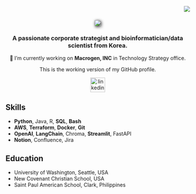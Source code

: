 <img align="right" src="https://visitor-badge.laobi.icu/badge?page_id=JjongX.JjongX" />

<h1 align="center">
    <img src="https://readme-typing-svg.herokuapp.com/?font=Righteous&size=35&center=true&vCenter=true&width=500&height=70&duration=4000&lines=Hi+There!+👋;+I'm+Jong+Ha+Shin!;" style="filter: drop-shadow(2px 2px 4px #000000);" />
</h1>

<h3 align="center" style="font-size: 16px;">
A passionate corporate strategist and bioinformatician/data scientist from Korea.
</h3>

<div align="center">
 
🏢 I’m currently working on **Macrogen, INC** in Technology Strategy office.

This is the working version of my GitHub profile.

</div>
 
<div align="center"> 
  <a href="https://linkedin.com/in/jong-ha-shin-3174aa180" target="_blank">
    <img src='https://cdn.jsdelivr.net/npm/simple-icons@3.0.1/icons/linkedin.svg' alt='linkedin' height='40'/>
  </a>
</div>

## Skills
- **Python**, Java, R, **SQL**, **Bash**
- **AWS**, **Terraform**, **Docker**, **Git**
- **OpenAI**, **LangChain**, Chroma, **Streamlit**, FastAPI
- **Notion**, Confluence, Jira

## Education
- University of Washington, Seattle, USA 
- New Covenant Christian School, USA
- Saint Paul American School, Clark, Philippines
